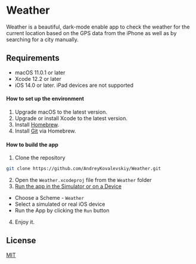 # Weather

Weather is a beautiful, dark-mode enable app to check the weather for the current location based on the GPS data from the iPhone as well as by searching for a city manually.

## Requirements

- macOS 11.0.1 or later
- Xcode 12.2 or later
- iOS 14.0 or later. iPad devices are not supported

#### How to set up the environment

1. Upgrade macOS to the latest version.
2. Upgrade or install Xcode to the latest version.
3. Install [Homebrew](https://brew.sh).
4. Install [Git](https://git-scm.com/download/mac) via Homebrew.

#### How to build the app

1. Clone the repository
```bash
git clone https://github.com/AndreyKovalevskiy/Weather.git
```
2. Open the `Weather.xcodeproj` file from the `Weather` folder
3. [Run the app in the Simulator or on a Device](https://developer.apple.com/documentation/xcode/running_your_app_in_the_simulator_or_on_a_device)
- Choose a Scheme - `Weather`
- Select a simulated or real iOS device
- Run the App by clicking the `Run` button
4. Enjoy it.

## License
[MIT](https://choosealicense.com/licenses/mit/)
